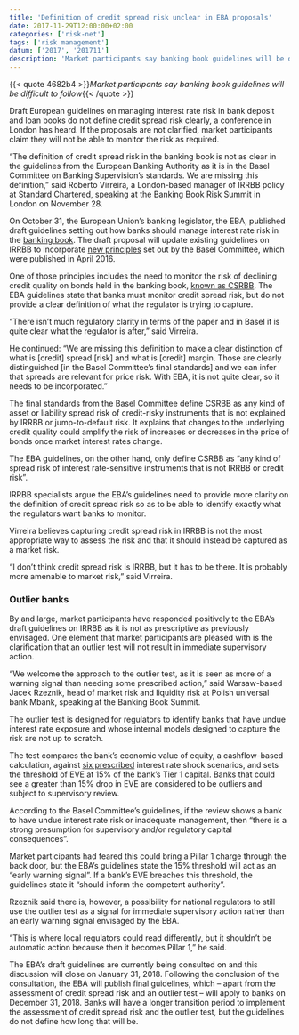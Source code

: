 ```yaml
---
title: 'Definition of credit spread risk unclear in EBA proposals'
date: 2017-11-29T12:00:00+02:00
categories: ['risk-net']
tags: ['risk management']
datum: ['2017', '201711']
description: 'Market participants say banking book guidelines will be difficult to follow'
---
```


{{< quote 4682b4 >}}_Market participants say banking book guidelines will be difficult to follow_{{< /quote >}}

Draft European guidelines on managing interest rate risk in bank deposit and loan books do not define credit spread risk clearly, a conference in London has heard. If the proposals are not clarified, market participants claim they will not be able to monitor the risk as required.

“The definition of credit spread risk in the banking book is not as clear in the guidelines from the European Banking Authority as it is in the Basel Committee on Banking Supervision’s standards. We are missing this definition,” said Roberto Virreira, a London-based manager of IRRBB policy at Standard Chartered, speaking at the Banking Book Risk Summit in London on November 28.

On October 31, the European Union’s banking legislator, the EBA, published draft guidelines setting out how banks should manage interest rate risk in the [banking book](https://www.risk.net/topics/interest-rate-risk-in-the-banking-book-irrbb). The draft proposal will update existing guidelines on IRRBB to incorporate [new principles](https://www.risk.net/regulation/basel-committee/2457423/basel-interest-rate-risk-disclosures-problematic) set out by the Basel Committee, which were published in April 2016.

One of those principles includes the need to monitor the risk of declining credit quality on bonds held in the banking book, [known as CSRBB](https://www.risk.net/regulation/basel-committee/2402996/basel-cuts-credit-spread-charge-banking-book-work). The EBA guidelines state that banks must monitor credit spread risk, but do not provide a clear definition of what the regulator is trying to capture.

“There isn’t much regulatory clarity in terms of the paper and in Basel it is quite clear what the regulator is after,” said Virreira.

He continued: “We are missing this definition to make a clear distinction of what is [credit] spread [risk] and what is [credit] margin. Those are clearly distinguished [in the Basel Committee’s final standards] and we can infer that spreads are relevant for price risk. With EBA, it is not quite clear, so it needs to be incorporated.”

The final standards from the Basel Committee define CSRBB as any kind of asset or liability spread risk of credit-risky instruments that is not explained by IRRBB or jump-to-default risk. It explains that changes to the underlying credit quality could amplify the risk of increases or decreases in the price of bonds once market interest rates change.

The EBA guidelines, on the other hand, only define CSRBB as “any kind of spread risk of interest rate-sensitive instruments that is not IRRBB or credit risk”.

IRRBB specialists argue the EBA’s guidelines need to provide more clarity on the definition of credit spread risk so as to be able to identify exactly what the regulators want banks to monitor.

Virreira believes capturing credit spread risk in IRRBB is not the most appropriate way to assess the risk and that it should instead be captured as a market risk.

“I don’t think credit spread risk is IRRBB, but it has to be there. It is probably more amenable to market risk,” said Virreira.

### Outlier banks

By and large, market participants have responded positively to the EBA’s draft guidelines on IRRBB as it is not as prescriptive as previously envisaged. One element that market participants are pleased with is the clarification that an outlier test will not result in immediate supervisory action.

“We welcome the approach to the outlier test, as it is seen as more of a warning signal than needing some prescribed action,” said Warsaw-based Jacek Rzeznik, head of market risk and liquidity risk at Polish universal bank Mbank, speaking at the Banking Book Summit.

The outlier test is designed for regulators to identify banks that have undue interest rate exposure and whose internal models designed to capture the risk are not up to scratch.

The test compares the bank’s economic value of equity, a cashflow-based calculation, against [six prescribed](https://www.risk.net/regulation/4701931/ecb-rate-risk-stress-test-renews-fears-over-internal-models) interest rate shock scenarios, and sets the threshold of EVE at 15% of the bank’s Tier 1 capital. Banks that could see a greater than 15% drop in EVE are considered to be outliers and subject to supervisory review.

According to the Basel Committee’s guidelines, if the review shows a bank to have undue interest rate risk or inadequate management, then “there is a strong presumption for supervisory and/or regulatory capital consequences”.

Market participants had feared this could bring a Pillar 1 charge through the back door, but the EBA’s guidelines state the 15% threshold will act as an “early warning signal”. If a bank’s EVE breaches this threshold, the guidelines state it “should inform the competent authority”.

Rzeznik said there is, however, a possibility for national regulators to still use the outlier test as a signal for immediate supervisory action rather than an early warning signal envisaged by the EBA.

“This is where local regulators could read differently, but it shouldn’t be automatic action because then it becomes Pillar 1,” he said.

The EBA’s draft guidelines are currently being consulted on and this discussion will close on January 31, 2018. Following the conclusion of the consultation, the EBA will publish final guidelines, which – apart from the assessment of credit spread risk and an outlier test – will apply to banks on December 31, 2018. Banks will have a longer transition period to implement the assessment of credit spread risk and the outlier test, but the guidelines do not define how long that will be.

